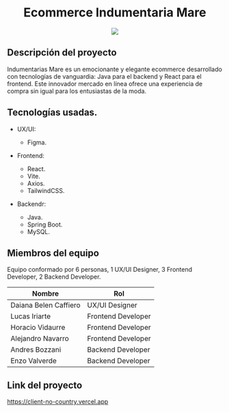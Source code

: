 <h1 align = "center">Ecommerce Indumentaria Mare</h1>
<p align="center">
<img src="https://github.com/No-Country/c-14-31-n-java-react/assets/88694516/dde57022-bf33-487f-897e-d5eff9e171b9" style="max-width: 100%; display: inline-block;" />
</p>

## Descripción del proyecto
Indumentarias Mare es un emocionante y elegante ecommerce desarrollado con tecnologías de vanguardia: Java para el backend y React para el frontend. Este innovador mercado en línea ofrece una experiencia de compra sin igual para los entusiastas de la moda. 

## Tecnologías usadas.
+ UX/UI:
	+ Figma.

+ Frontend:
	+ React.
	+ Vite.
	+ Axios.
	+ TailwindCSS.
+ Backendr:
	+ Java.
	+ Spring Boot.
	+ MySQL.

## Miembros del equipo
Equipo conformado por 6 personas,  1 UX/UI Designer, 3 Frontend Developer, 2 Backend Developer.

| Nombre | Rol  | 
| ------------ | ------------ | 
| Daiana Belen Caffiero  | UX/UI Designer |
| Lucas Iriarte  | Frontend Developer  | 
| Horacio Vidaurre  | Frontend Developer  | 
| Alejandro Navarro  | Frontend Developer  | 
| Andres Bozzani  | Backend Developer  |
| Enzo Valverde  | Backend Developer  |

## Link del proyecto
 https://client-no-country.vercel.app
